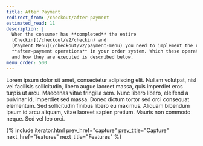 ```yaml
---
title: After Payment
redirect_from: /checkout/after-payment
estimated_read: 11
description: |
  When the consumer has **completed** the entire
  [Checkin](/checkout/v2/checkin) and
  [Payment Menu](/checkout/v2/payment-menu) you need to implement the relevant
  **after-payment operations** in your order system. Which these operations are
  and how they are executed is described below.
menu_order: 500
---
```


Lorem ipsum dolor sit amet, consectetur adipiscing elit. Nullam volutpat, nisl
vel facilisis sollicitudin, libero augue laoreet massa, quis imperdiet eros
turpis ut arcu. Maecenas vitae fringilla sem. Nunc libero libero, eleifend a
pulvinar id, imperdiet sed massa. Donec dictum tortor sed orci consequat
elementum. Sed sollicitudin finibus libero eu maximus. Aliquam bibendum ipsum id
arcu aliquam, vitae laoreet sapien pretium. Mauris non commodo neque. Sed vel
leo orci.

{% include iterator.html prev_href="capture"
                         prev_title="Capture"
                         next_href="features"
                         next_title="Features" %}

